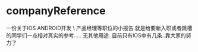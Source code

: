 # companyReference
一份关于IOS ANDROID开发 \ 产品经理等职位的小报告.就是给要新入职或者跳槽的同学们一点相对真实的参考..... 无其他用途. 目前只有IOS中有几条..靠大家的努力了
